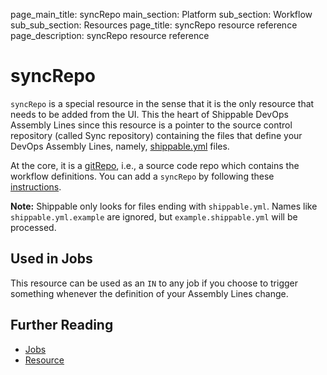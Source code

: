 page_main_title: syncRepo
main_section: Platform
sub_section: Workflow
sub_sub_section: Resources
page_title: syncRepo resource reference
page_description: syncRepo resource reference

# syncRepo

`syncRepo` is a special resource in the sense that it is the only resource that needs to be added from the UI. This the heart of Shippable DevOps Assembly Lines since this resource is a pointer to the source control repository (called Sync repository) containing the files that define your DevOps Assembly Lines, namely, [shippable.yml](/platform/tutorial/workflow/shippable-yml) files.

At the core, it is a [gitRepo](/platform/workflow/resource/gitrepo), i.e., a source code repo which contains the workflow definitions. You can add a `syncRepo` by following these [instructions](/platform/tutorial/workflow/crud-syncrepo).

**Note:** Shippable only looks for files ending with `shippable.yml`. Names like `shippable.yml.example` are ignored, but `example.shippable.yml` will be processed.

## Used in Jobs
This resource can be used as an `IN` to any job if you choose to trigger something whenever the definition of your Assembly Lines change.

## Further Reading
* [Jobs](/platform/workflow/job/overview)
* [Resource](/platform/workflow/resource/overview)
